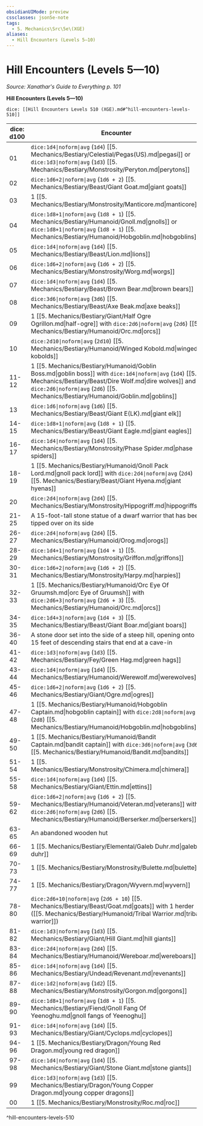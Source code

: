 ```yaml
---
obsidianUIMode: preview
cssclasses: json5e-note
tags:
  - 5. Mechanics\Src\5e\(XGE)
aliases:
  - Hill Encounters (Levels 5—10)
---
```

# Hill Encounters (Levels 5—10)
*Source: Xanathar's Guide to Everything p. 101* 

**Hill Encounters (Levels 5—10)**

`dice: [[Hill Encounters Levels 510 (XGE).md#^hill-encounters-levels-510]]`

| dice: d100 | Encounter |
|------------|-----------|
| 01 | `dice:1d4\|noform\|avg` (`1d4`) [[5. Mechanics/Bestiary/Celestial/Pegas(US).md\|pegasi]] or `dice:1d3\|noform\|avg` (`1d3`) [[5. Mechanics/Bestiary/Monstrosity/Peryton.md\|perytons]] |
| 02 | `dice:1d6+2\|noform\|avg` (`1d6 + 2`) [[5. Mechanics/Bestiary/Beast/Giant Goat.md\|giant goats]] |
| 03 | 1 [[5. Mechanics/Bestiary/Monstrosity/Manticore.md\|manticore]] |
| 04 | `dice:1d8+1\|noform\|avg` (`1d8 + 1`) [[5. Mechanics/Bestiary/Humanoid/Gnoll.md\|gnolls]] or `dice:1d8+1\|noform\|avg` (`1d8 + 1`) [[5. Mechanics/Bestiary/Humanoid/Hobgoblin.md\|hobgoblins]] |
| 05 | `dice:1d4\|noform\|avg` (`1d4`) [[5. Mechanics/Bestiary/Beast/Lion.md\|lions]] |
| 06 | `dice:1d6+2\|noform\|avg` (`1d6 + 2`) [[5. Mechanics/Bestiary/Monstrosity/Worg.md\|worgs]] |
| 07 | `dice:1d4\|noform\|avg` (`1d4`) [[5. Mechanics/Bestiary/Beast/Brown Bear.md\|brown bears]] |
| 08 | `dice:3d6\|noform\|avg` (`3d6`) [[5. Mechanics/Bestiary/Beast/Axe Beak.md\|axe beaks]] |
| 09 | 1 [[5. Mechanics/Bestiary/Giant/Half Ogre Ogrillon.md\|half-ogre]] with `dice:2d6\|noform\|avg` (`2d6`) [[5. Mechanics/Bestiary/Humanoid/Orc.md\|orcs]] |
| 10 | `dice:2d10\|noform\|avg` (`2d10`) [[5. Mechanics/Bestiary/Humanoid/Winged Kobold.md\|winged kobolds]] |
| 11-12 | 1 [[5. Mechanics/Bestiary/Humanoid/Goblin Boss.md\|goblin boss]] with `dice:1d4\|noform\|avg` (`1d4`) [[5. Mechanics/Bestiary/Beast/Dire Wolf.md\|dire wolves]] and `dice:2d6\|noform\|avg` (`2d6`) [[5. Mechanics/Bestiary/Humanoid/Goblin.md\|goblins]] |
| 13 | `dice:1d6\|noform\|avg` (`1d6`) [[5. Mechanics/Bestiary/Beast/Giant E(LK).md\|giant elk]] |
| 14-15 | `dice:1d8+1\|noform\|avg` (`1d8 + 1`) [[5. Mechanics/Bestiary/Beast/Giant Eagle.md\|giant eagles]] |
| 16-17 | `dice:1d4\|noform\|avg` (`1d4`) [[5. Mechanics/Bestiary/Monstrosity/Phase Spider.md\|phase spiders]] |
| 18-19 | 1 [[5. Mechanics/Bestiary/Humanoid/Gnoll Pack Lord.md\|gnoll pack lord]] with `dice:2d4\|noform\|avg` (`2d4`) [[5. Mechanics/Bestiary/Beast/Giant Hyena.md\|giant hyenas]] |
| 20 | `dice:2d4\|noform\|avg` (`2d4`) [[5. Mechanics/Bestiary/Monstrosity/Hippogriff.md\|hippogriffs]] |
| 21-25 | A 15-foot-tall stone statue of a dwarf warrior that has been tipped over on its side |
| 26-27 | `dice:2d4\|noform\|avg` (`2d4`) [[5. Mechanics/Bestiary/Humanoid/Orog.md\|orogs]] |
| 28-29 | `dice:1d4+1\|noform\|avg` (`1d4 + 1`) [[5. Mechanics/Bestiary/Monstrosity/Griffon.md\|griffons]] |
| 30-31 | `dice:1d6+2\|noform\|avg` (`1d6 + 2`) [[5. Mechanics/Bestiary/Monstrosity/Harpy.md\|harpies]] |
| 32-33 | 1 [[5. Mechanics/Bestiary/Humanoid/Orc Eye Of Gruumsh.md\|orc Eye of Gruumsh]] with `dice:2d6+3\|noform\|avg` (`2d6 + 3`) [[5. Mechanics/Bestiary/Humanoid/Orc.md\|orcs]] |
| 34-35 | `dice:1d4+3\|noform\|avg` (`1d4 + 3`) [[5. Mechanics/Bestiary/Beast/Giant Boar.md\|giant boars]] |
| 36-40 | A stone door set into the side of a steep hill, opening onto 15 feet of descending stairs that end at a cave-in |
| 41-42 | `dice:1d3\|noform\|avg` (`1d3`) [[5. Mechanics/Bestiary/Fey/Green Hag.md\|green hags]] |
| 43-44 | `dice:1d4\|noform\|avg` (`1d4`) [[5. Mechanics/Bestiary/Humanoid/Werewolf.md\|werewolves]] |
| 45-46 | `dice:1d6+2\|noform\|avg` (`1d6 + 2`) [[5. Mechanics/Bestiary/Giant/Ogre.md\|ogres]] |
| 47-48 | 1 [[5. Mechanics/Bestiary/Humanoid/Hobgoblin Captain.md\|hobgoblin captain]] with `dice:2d8\|noform\|avg` (`2d8`) [[5. Mechanics/Bestiary/Humanoid/Hobgoblin.md\|hobgoblins]] |
| 49-50 | 1 [[5. Mechanics/Bestiary/Humanoid/Bandit Captain.md\|bandit captain]] with `dice:3d6\|noform\|avg` (`3d6`) [[5. Mechanics/Bestiary/Humanoid/Bandit.md\|bandits]] |
| 51-54 | 1 [[5. Mechanics/Bestiary/Monstrosity/Chimera.md\|chimera]] |
| 55-58 | `dice:1d4\|noform\|avg` (`1d4`) [[5. Mechanics/Bestiary/Giant/Ettin.md\|ettins]] |
| 59-62 | `dice:1d6+2\|noform\|avg` (`1d6 + 2`) [[5. Mechanics/Bestiary/Humanoid/Veteran.md\|veterans]] with `dice:2d6\|noform\|avg` (`2d6`) [[5. Mechanics/Bestiary/Humanoid/Berserker.md\|berserkers]] |
| 63-65 | An abandoned wooden hut |
| 66-69 | 1 [[5. Mechanics/Bestiary/Elemental/Galeb Duhr.md\|galeb duhr]] |
| 70-73 | 1 [[5. Mechanics/Bestiary/Monstrosity/Bulette.md\|bulette]] |
| 74-77 | 1 [[5. Mechanics/Bestiary/Dragon/Wyvern.md\|wyvern]] |
| 78-80 | `dice:2d6+10\|noform\|avg` (`2d6 + 10`) [[5. Mechanics/Bestiary/Beast/Goat.md\|goats]] with 1 herder ([[5. Mechanics/Bestiary/Humanoid/Tribal Warrior.md\|tribal warrior]]) |
| 81-82 | `dice:1d3\|noform\|avg` (`1d3`) [[5. Mechanics/Bestiary/Giant/Hill Giant.md\|hill giants]] |
| 83-84 | `dice:2d4\|noform\|avg` (`2d4`) [[5. Mechanics/Bestiary/Humanoid/Wereboar.md\|wereboars]] |
| 85-86 | `dice:1d4\|noform\|avg` (`1d4`) [[5. Mechanics/Bestiary/Undead/Revenant.md\|revenants]] |
| 87-88 | `dice:1d2\|noform\|avg` (`1d2`) [[5. Mechanics/Bestiary/Monstrosity/Gorgon.md\|gorgons]] |
| 89-90 | `dice:1d8+1\|noform\|avg` (`1d8 + 1`) [[5. Mechanics/Bestiary/Fiend/Gnoll Fang Of Yeenoghu.md\|gnoll fangs of Yeenoghu]] |
| 91-93 | `dice:1d4\|noform\|avg` (`1d4`) [[5. Mechanics/Bestiary/Giant/Cyclops.md\|cyclopes]] |
| 94-96 | 1 [[5. Mechanics/Bestiary/Dragon/Young Red Dragon.md\|young red dragon]] |
| 97-98 | `dice:1d4\|noform\|avg` (`1d4`) [[5. Mechanics/Bestiary/Giant/Stone Giant.md\|stone giants]] |
| 99 | `dice:1d3\|noform\|avg` (`1d3`) [[5. Mechanics/Bestiary/Dragon/Young Copper Dragon.md\|young copper dragons]] |
| 00 | 1 [[5. Mechanics/Bestiary/Monstrosity/Roc.md\|roc]] |
^hill-encounters-levels-510
